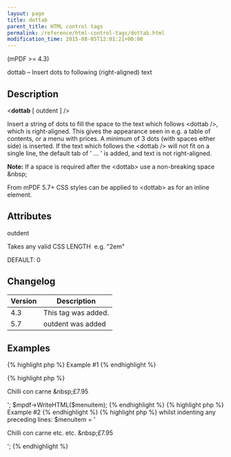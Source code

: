```yaml
---
layout: page
title: dottab
parent_title: HTML control tags
permalink: /reference/html-control-tags/dottab.html
modification_time: 2015-08-05T12:01:21+00:00
---
```




<p>(mPDF &gt;= 4.3)</p>
<p>dottab – Insert dots to following (right-aligned) text</p>
<h2>Description</h2>
<p class="manual_block">&lt;<b>dottab</b> [ <span class="parameter">outdent</span> ] /&gt;</p>
<p>Insert a string of dots to fill the space to the text which follows &lt;dottab /&gt;, which is right-aligned. This gives the appearance seen in e.g. a table of contents, or a menu with prices. A minimum of 3 dots (with spaces either side) is inserted. If the text which follows the &lt;dottab /&gt; will not fit on a single line, the default tab of ' ... ' is added, and text is not right-aligned.</p>

<div class="alert alert-info" role="alert"><strong>Note:</strong> If a space is required after the &lt;dottab&gt; use a non-breaking space &amp;nbsp;</div>
<p class="manual_block">From mPDF 5.7+ CSS styles can be applied to &lt;dottab&gt; as for an inline element.</p>
<h2>Attributes</h2>
<p class="manual_param_dt"><span class="parameter">outdent</span></p>
<p class="manual_param_dd">Takes any valid CSS <span class="smallblock">LENGTH</span>&nbsp; e.g. "2em"

<span class="smallblock">DEFAULT</span>: 0</p>
<h2>Changelog</h2>
<table class="table"> <thead>
<tr> <th>Version</th><th>Description</th> </tr>
</thead> <tbody>
<tr>
<td>4.3</td>
<td>This tag was added.</td>
</tr>
<tr>
<td>5.7</td>
<td><span class="parameter">outdent</span> was added</td>
</tr>
</tbody> </table>
<h2>Examples</h2>

{% highlight php %}
Example #1
{% endhighlight %}

{% highlight php %}
<?php

$menuitem = '<p>Chilli con carne <dottab />&amp;nbsp;£7.95</p>';

$mpdf->WriteHTML($menuitem);
{% endhighlight %}

{% highlight php %}
Example #2
{% endhighlight %}

{% highlight php %}
<?php

To right-align the text which follows the <dottab> whilst indenting any preceding lines:

$menuitem = '<p style="padding-right: 3em">Chilli con carne etc. etc. <dottab outdent="3em" />&amp;nbsp;£7.95</p>';
{% endhighlight %}


